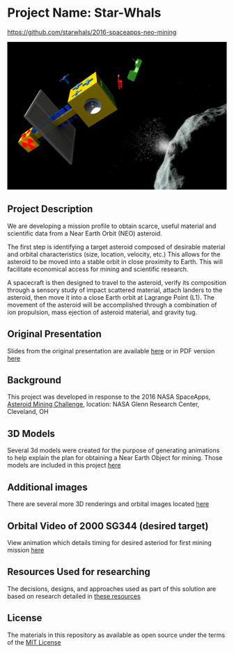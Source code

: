 # Project Name: Star-Whals
https://github.com/starwhals/2016-spaceapps-neo-mining

![Rendered image of Satellite](images/mission_landing.png "Rendered image of Satellite with Drone and Launcher deploying")


## Project Description
We are developing a mission profile to obtain scarce, useful material and scientific data from a Near Earth Orbit (NEO) asteroid.

The first step is identifying a target asteroid composed of desirable material and orbital characteristics (size, location, velocity, etc.) This allows for the asteroid to be moved into a stable orbit in close proximity to Earth. This will facilitate economical access for mining and scientific research.

A spacecraft is then designed to travel to the asteroid, verify its composition through a sensory study of impact scattered material, attach landers to the asteroid, then move it into a close Earth orbit at Lagrange Point (L1). The movement of the asteroid will be accomplished through a combination of ion propulsion, mass ejection of asteroid material, and gravity tug.

## Original Presentation
Slides from the original presentation are available [here](STARWAHL.pptx) or in PDF version [here](STARWAHL.pdf)

## Background
This project was developed in response to the 2016 NASA SpaceApps, [Asteroid Mining Challenge](https://2016.spaceappschallenge.org/challenges/solar-system/asteroid-mining), location: NASA Glenn Research Center, Cleveland, OH

## 3D Models
Several 3d models were created for the purpose of generating animations to help explain the plan for obtaining a Near Earth Object for mining.  Those models are included in this project [here](MODELS.md)

## Additional images
There are several more 3D renderings and orbital images located [here](IMAGES.md)

## Orbital Video of 2000 SG344 (desired target)
View animation which details timing for desired asteriod for first mining mission [here](videos/orbit_video.mp4)

## Resources Used for researching
The decisions, designs, and approaches used as part of this solution are based on research detailed in [these resources](RESOURCES-USED.md)

## License

The materials in this repository as available as open source under the terms of the [MIT License](license.md)
